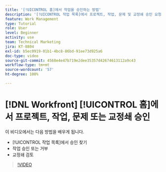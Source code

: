 ```yaml
---
title: '[!UICONTROL 홈]에서 작업을 승인하는 방법'
description: '[!UICONTROL 작업 목록]에서 프로젝트, 작업, 문제 및 교정쇄 승인 요청을 찾은 다음 [!DNL  Workfront]에서 작업을 승인하거나 거부하는 방법을 알아봅니다.'
feature: Work Management
type: Tutorial
role: User
level: Beginner
activity: use
team: Technical Marketing
jira: KT-8804
exl-id: b5ec0919-01b1-4bc8-86bd-91ee73d925a6
doc-type: video
source-git-commit: 4568e4e47b719e2dee35357d42674613112a9c43
workflow-type: tm+mt
source-wordcount: '57'
ht-degree: 100%

---
```


# [!DNL Workfront] [!UICONTROL 홈]에서 프로젝트, 작업, 문제 또는 교정쇄 승인

이 비디오에서는 다음 방법을 배우게 됩니다.

* [!UICONTROL 작업 목록]에서 승인 찾기
* 작업 승인 또는 거부
* 교정쇄 검토

>[!VIDEO](https://video.tv.adobe.com/v/335105/?quality=12&learn=on&enablevpops)

<!--
learn more URLs
-->
